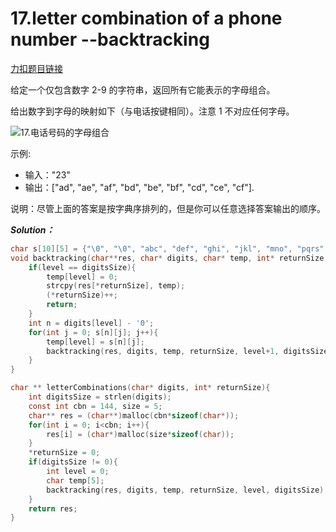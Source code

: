 # 17.letter combination of a phone number --backtracking

[力扣题目链接](https://leetcode.cn/problems/letter-combinations-of-a-phone-number/)

给定一个仅包含数字 2-9 的字符串，返回所有它能表示的字母组合。

给出数字到字母的映射如下（与电话按键相同）。注意 1 不对应任何字母。

![17.电话号码的字母组合](https://code-thinking-1253855093.file.myqcloud.com/pics/2020102916424043.png)

示例:
* 输入："23"
* 输出：["ad", "ae", "af", "bd", "be", "bf", "cd", "ce", "cf"].

说明：尽管上面的答案是按字典序排列的，但是你可以任意选择答案输出的顺序。

***Solution：***
```C
char s[10][5] = {"\0", "\0", "abc", "def", "ghi", "jkl", "mno", "pqrs", "tuv", "wxyz"};
void backtracking(char**res, char* digits, char* temp, int* returnSize, int level, int digitsSize){
    if(level == digitsSize){
		temp[level] = 0;
        strcpy(res[*returnSize], temp);
        (*returnSize)++;
		return;
    }
    int n = digits[level] - '0';
	for(int j = 0; s[n][j]; j++){
		temp[level] = s[n][j];
		backtracking(res, digits, temp, returnSize, level+1, digitsSize);
	}
}

char ** letterCombinations(char* digits, int* returnSize){
    int digitsSize = strlen(digits);
    const int cbn = 144, size = 5;
    char** res = (char**)malloc(cbn*sizeof(char*));
    for(int i = 0; i<cbn; i++){
		res[i] = (char*)malloc(size*sizeof(char));
    }
    *returnSize = 0;
    if(digitsSize != 0){
        int level = 0;
	    char temp[5];
        backtracking(res, digits, temp, returnSize, level, digitsSize);
    }
    return res;
}
```
  

